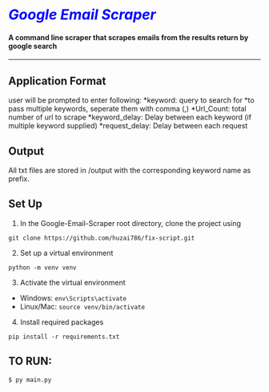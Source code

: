 <h1><b style="color:blue;"><i> Google Email Scraper </i></b></h1>

#### A command line scraper that scrapes emails from the results return by google search
---

## Application Format
user will be prompted to enter following:
 *keyword: query to search for
  *to pass multiple keywords, seperate them with comma (,)
 *Url_Count: total number of url to scrape
 *keyword_delay: Delay between each keyword (if multiple keyword supplied)
 *request_delay: Delay between each request


## Output
All txt files are stored in /output with the corresponding keyword name as prefix.


## Set Up
1. In the Google-Email-Scraper root directory, clone the project using 
```
git clone https://github.com/huzai786/fix-script.git
```

2. Set up a virtual environment
```
python -m venv venv
```

3. Activate the virtual environment
- Windows: `env\Scripts\activate`
- Linux/Mac: `source venv/bin/activate`

4. Install required packages
```
pip install -r requirements.txt
```

## TO RUN:
```
$ py main.py 
